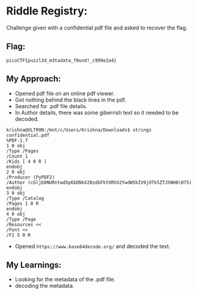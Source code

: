 # Riddle Registry:
Challenge given with a confidential.pdf file and asked to recover the flag.

## Flag:
```
picoCTF{puzzl3d_m3tadata_f0und!_c999e2a4}
```

## My Approach:
- Opened pdf file on an online pdf viewer.
- Got nothing behind the black lines in the pdf.
- Searched for .pdf file details.
- In Author details, there was some giberrish text so it needed to be decoded.

```
krishna@ULTRON:/mnt/c/Users/Krishna/Downloads$ strings confidential.pdf
%PDF-1.7
1 0 obj
/Type /Pages
/Count 1
/Kids [ 4 0 R ]
endobj
2 0 obj
/Producer (PyPDF2)
/Author (cGljb0NURntwdXp6bDNkX20zdGFkYXRhX2YwdW5kIV9jOTk5ZTJhNH0\075)
endobj
3 0 obj
/Type /Catalog
/Pages 1 0 R
endobj
4 0 obj
/Type /Page
/Resources <<
/Font <<
/F1 5 0 R
```
- Opened ```https://www.base64decode.org/``` and decoded the text.

## My Learnings:
- Looking for the metadata of the .pdf file.
- decoding the metadata.
